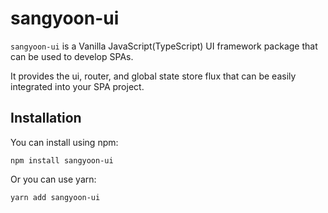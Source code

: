 # sangyoon-ui

`sangyoon-ui` is a Vanilla JavaScript(TypeScript) UI framework package that can be used to develop SPAs.

It provides the ui, router, and global state store flux that can be easily integrated into your SPA project.

## Installation

You can install using npm:

```
npm install sangyoon-ui
```

Or you can use yarn:

```
yarn add sangyoon-ui
```
